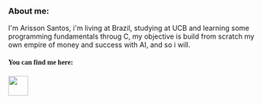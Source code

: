 

<h3> About me: </h3>
I'm Arisson Santos, i'm living at Brazil, studying at UCB and learning some programming fundamentals throug C, my objective is build from scratch my own empire of money and success with AI, and so i will.


<h4 style="font-family:verdana;"> You can find me here: </h4>


<a href="https://www.facebook.com/ArissonSancto"><img src="https://cdn-icons-png.flaticon.com/512/49/49354.png" width="40" height="40"/></a>





  
